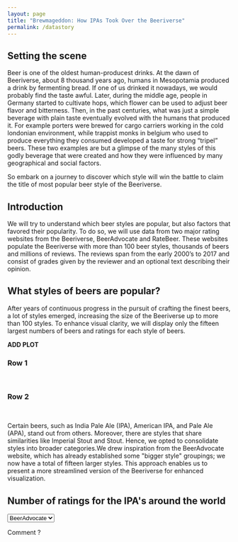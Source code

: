 ```yaml
---
layout: page
title: "Brewmageddon: How IPAs Took Over the Beeriverse"
permalink: /datastory
---
```

## Setting the scene

Beer is one of the oldest human-producest drinks. At the dawn of Beeriverse, about 8 thousand years ago, humans in Mesopotamia produced a drink by fermenting bread. If one of us drinked it nowadays, we would probably find the taste awful. Later, during the middle age, people in Germany started to cultivate hops, which flower can be used to adjust beer flavor and bitterness. Then, in the past centuries, what was just a simple beverage with plain taste eventually evolved with the humans that produced it. For example porters were brewed for cargo carriers working in the cold londonian environment, while trappist monks in belgium who used to produce everything they consumed developed a taste for strong “tripel” beers. These two examples are but a glimpse of the many styles of this godly beverage that were created and how they were influenced by many geographical and social factors.

So embark on a journey to discover which style will win the battle to claim the title of most popular beer style of the Beeriverse.

## Introduction

We will try to understand which beer styles are popular, but also factors that favored their popularity. To do so, we will use data from two major rating websites from the Beeriverse, BeerAdvocate and RateBeer. These websites populate the Beeriverse with more than 100 beer styles, thousands of beers and millions of reviews. The reviews span from the early 2000’s to 2017 and consist of grades given by the reviewer and an optional text describing their opinion.

## What styles of beers are popular?

After years of continuous progress in the pursuit of crafting the finest beers, a lot of styles emerged, increasing the size of the Beeriverse up to more than 100 styles. To enhance visual clarity, we will display only the fifteen largest numbers of beers and ratings for each style of beers.



**ADD PLOT**

### Row 1

<!-- Image 1 -->
<div style="display: inline-block; width: 45%;">
    <object type="text/html" data="{{ site.baseurl }}/assets/plots/image1.html" width="100%" height="300px"></object>
</div>

<!-- Image 2 -->
<div style="display: inline-block; width: 45%;">
    <object type="text/html" data="{{ site.baseurl }}/assets/plots/image2.html" width="100%" height="300px"></object>
</div>

### Row 2

<!-- Image 3 -->
<div style="display: inline-block; width: 45%;">
    <object type="text/html" data="{{ site.baseurl }}/assets/plots/image3.html" width="100%" height="300px"></object>
</div>

<!-- Image 4 -->
<div style="display: inline-block; width: 45%;">
    <object type="text/html" data="{{ site.baseurl }}/assets/plots/image4.html" width="100%" height="300px"></object>
</div>







Certain beers, such as India Pale Ale (IPA), American IPA, and Pale Ale (APA), stand out from others. Moreover, there are styles that share similarities like Imperial Stout and Stout. Hence, we opted to consolidate styles into broader categories.We drew inspiration from the BeerAdvocate website, which has already established some "bigger style" groupings; we now have a total of fifteen larger styles. This approach enables us to present a more streamlined version of the Beeriverse for enhanced visualization.



## Number of ratings for the IPA's around the world

<select id="selector">
    <option value="ba_IPA">BeerAdvocate</option>
    <option value="rb_IPA">RateBeer</option>
</select>

<!-- Conteneur pour afficher le contenu sélectionné -->
<div id="content">
    <!-- Le contenu sera affiché ici -->
</div>

<!-- Inclusion du script JavaScript -->
<script>
document.addEventListener('DOMContentLoaded', function() {
    const select = document.getElementById('selector');
    const content = document.getElementById('content');


        function loadBeerAdvocateImage() {
            content.innerHTML = '<object type="text/html" data="{{ site.baseurl }}/assets/plots/ba_IPA_worldmap_700px.html" width="100%" height="600px"></object>';
        }

        // Charger l'image BeerAdvocate au chargement initial
        loadBeerAdvocateImage();


    select.addEventListener('change', function() {
        const selectedValue = select.value;
        if (selectedValue === 'ba_IPA') {
            content.innerHTML = '<object type="text/html" data="{{ site.baseurl }}/assets/plots/ba_IPA_worldmap.html" width="100%" height="600px"></object>';
        } else if (selectedValue === 'rb_IPA') {
            content.innerHTML = '<object type="text/html" data="{{ site.baseurl }}/assets/plots/rb_IPA_worldmap.html" width="100%" height="600px"></object>';
        }
    });
});
</script>

Comment ?
